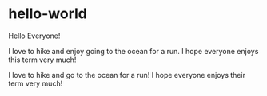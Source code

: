# hello-world


Hello Everyone! 

I love to hike and enjoy going to the ocean for a run. I hope everyone enjoys this term very much!

I love to hike and go to the ocean for a run! I hope everyone enjoys their term very much!

